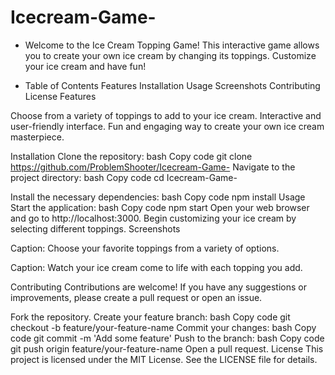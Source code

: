 # Icecream-Game-

* Welcome to the Ice Cream Topping Game! This interactive game allows you to create your own ice cream by changing its toppings. Customize your ice cream and have fun!

* Table of Contents
    Features
    Installation
    Usage
    Screenshots
    Contributing
    License
    Features

Choose from a variety of toppings to add to your ice cream.
Interactive and user-friendly interface.
Fun and engaging way to create your own ice cream masterpiece.

Installation
Clone the repository:
bash
Copy code
git clone https://github.com/ProblemShooter/Icecream-Game-
Navigate to the project directory:
bash
Copy code
cd Icecream-Game-

Install the necessary dependencies:
bash
Copy code
npm install
Usage
Start the application:
bash
Copy code
npm start
Open your web browser and go to http://localhost:3000.
Begin customizing your ice cream by selecting different toppings.
Screenshots

Caption: Choose your favorite toppings from a variety of options.


Caption: Watch your ice cream come to life with each topping you add.

Contributing
Contributions are welcome! If you have any suggestions or improvements, please create a pull request or open an issue.

Fork the repository.
Create your feature branch:
bash
Copy code
git checkout -b feature/your-feature-name
Commit your changes:
bash
Copy code
git commit -m 'Add some feature'
Push to the branch:
bash
Copy code
git push origin feature/your-feature-name
Open a pull request.
License
This project is licensed under the MIT License. See the LICENSE file for details.